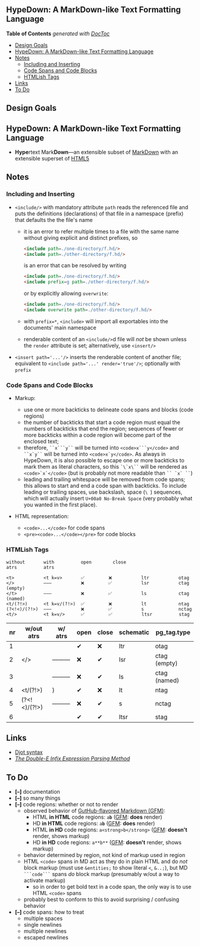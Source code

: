 

## HypeDown: A MarkDown-like Text Formatting Language


<!-- START doctoc generated TOC please keep comment here to allow auto update -->
<!-- DON'T EDIT THIS SECTION, INSTEAD RE-RUN doctoc TO UPDATE -->
**Table of Contents**  *generated with [DocToc](https://github.com/thlorenz/doctoc)*

- [Design Goals](#design-goals)
- [HypeDown: A MarkDown-like Text Formatting Language](#hypedown-a-markdown-like-text-formatting-language)
- [Notes](#notes)
  - [Including and Inserting](#including-and-inserting)
  - [Code Spans and Code Blocks](#code-spans-and-code-blocks)
  - [HTMLish Tags](#htmlish-tags)
- [Links](#links)
- [To Do](#to-do)

<!-- END doctoc generated TOC please keep comment here to allow auto update -->

## Design Goals

<!--

### thx to https://github.com/jgm/djot#rationale ###

1. It should be possible to parse djot markup in linear time,
    with no backtracking.

2. Parsing of inline elements should be "local" and not depend
    on what references are defined later. This is not the case
    in commonmark:  `[foo][bar]` might be "[foo]" followed by
    a link with text "bar", or "[foo][bar]", or a link with
    text "foo", or a link with text "foo" followed by
    "[bar]", depending on whether the references `[foo]` and
    `[bar]` are defined elsewhere (perhaps later) in the
    document. This non-locality makes accurate syntax highlighting
    nearly impossible.

3. Rules for emphasis should be simpler. The fact that doubled
    characters are used for strong emphasis in commonmark leads to
    many potential ambiguities, which are resolved by a daunting
    list of 17 rules. It is hard to form a good mental model
    of these rules. Most of the time they interpret things the
    way a human would most naturally interpret them---but not always.

4. Expressive blind spots should be avoided. In commonmark,
    you're out of luck if you want to produce the HTML
    `a<em>?</em>b`, because the flanking rules classify
    the first asterisk in `a*?*b` as right-flanking. There is a
    way around this, but it's ugly (using a numerical entity instead
    of `a`). In djot there should not be expressive blind spots of
    this kind.

5. Rules for what content belongs to a list item should be simple.
    In commonmark, content under a list item must be indented as far
    as the first non-space content after the list marker (or five
    spaces after the marker, in case the list item begins with indented
    code). Many people get confused when their indented content is
    not indented far enough and does not get included in the list item.

6. Parsers should not be forced to recognize unicode character classes,
    HTML tags, or entities, or perform unicode case folding.
    That adds a lot of complexity.

7. The syntax should be friendly to hard-wrapping: hard-wrapping
    a paragraph should not lead to different interpretations, e.g.
    when a number followed by a period ends up at the beginning of
    a line. (I anticipate that many will ask, why hard-wrap at
    all?  Answer:  so that your document is readable just as it
    is, without conversion to HTML and without special editor
    modes that soft-wrap long lines. Remember that source readability
    was one of the prime goals of Markdown and Commonmark.)

8. The syntax should compose uniformly, in the following sense:
    if a sequence of lines has a certain meaning outside a list
    item or block quote, it should have the same meaning inside it.
    This principle is [articulated in the commonmark
    spec](https://spec.commonmark.org/0.30/#principle-of-uniformity),
    but the spec doesn't completely abide by it (see
    commonmark/commonmark-spec#634).

9. It should be possible to attach arbitrary attributes to any
    element.

10. There should be generic containers for text, inline content,
    and block-level content, to which arbitrary attributes can be applied.
    This allows for extensibility using AST transformations.

11. The syntax should be kept as simple as possible, consistent with
    these goals. Thus, for example, we don't need two different
    styles of headings or code blocks.

These goals motivated the following decisions:


- Block-level elements can't interrupt paragraphs (or headings),
  because of goal 7. So in djot the following is a single paragraph, not
  (as commonmark sees it) a paragraph followed by an ordered list
  followed by a block quote followed by a section heading:

  ```
  My favorite number is probably the number
  1. It's the smallest natural number that is
  > 0. With pencils, though, I prefer a
  # 2.
  ```

  Commonmark does make some concessions to goal 7, by forbidding
  lists beginning with markers other than `1.` to interrupt paragraphs.
  But this is a compromise and a sacrifice of regularity and
  predictability in the syntax. Better just to have a general rule.

- An implication of the last decision is that, although "tight"
  lists are still possible (without blank lines between items),
  a *sublist* must always be preceded by a blank line. Thus,
  instead of

  ```
  - Fruits
    - apple
    - orange
  ```

  you must write

  ```
  - Fruits

    - apple
    - orange
  ```

  (This blank line doesn't count against "tightness.")
  reStructuredText makes the same design decision.

- Also to promote goal 7, we allow headings to "lazily"
  span multiple lines:

  ```
  ## My excessively long section heading is too
  long to fit on one line.
  ```

  While we're at it, we'll simplify by removing setext-style
  (underlined) headings. We don't really need two heading
  syntaxes (goal 11).

- To meet goal 5, we have a very simple rule: anything that is
  indented beyond the start of the list marker belongs in
  the list item.

  ```
  1. list item

    > block quote inside item 1

  2. second item
  ```

  In commonmark, this would be parsed as two separate lists with
  a block quote between them, because the block quote is not
  indented far enough. What kept us from using this simple rule
  in commonmark was indented code blocks. If list items are
  going to contain an indented code block, we need to know at
  what column to start counting the indentation, so we fixed on
  the column that makes the list look best (the first column of
  non-space content after the marker):

  ```
  1.  A commonmark list item with an indented code block in it.

          code!
  ```

  In djot, we just get rid of indented code blocks. Most people
  prefer fenced code blocks anyway, and we don't need two
  different ways of writing code blocks (goal 11).

- To meet goal 6 and to avoid the complex rules commonmark
  adopted for handling raw HTML, we simply do not allow raw HTML,
  except in explicitly marked contexts, e.g.
  `` `<a id="foo">`{=html} `` or

  ````
  ``` =html
  <table>
  <tr><td>foo</td></tr>
  </table>
  ```
  ````

  Unlike Markdown, djot is not HTML-centric. Djot documents
  might be rendered to a variety of different formats, so although
  we want to provide the flexibility to include raw content in
  any output format, there is no reason to privilege HTML. For
  similar reasons we do not interpret HTML entities, as
  commonmark does.

- To meet goal 2, we make reference link parsing local.
  Anything that looks like `[foo][bar]` or `[foo][]` gets
  treated as a reference link, regardless of whether `[foo]`
  is defined later in the document. A corollary is that we
  must get rid of shortcut link syntax, with just a single
  bracket pair, `[like this]`. It must always be clear what is a
  link without needing to know the surrounding context.

- In support of goal 6, reference links are no longer
  case-insensitive. Supporting this beyond an ASCII context
  would require building in unicode case folding to every
  implementation, and it doesn't seem necessary.

- A space or newline is required after `>` in block quotes,
  to avoid the violations of the principle of uniformity
  noted in goal 8:

  ```
  >This is not a
  >block quote in djot.
  ```

- To meet goal 3, we avoid using doubled characters for
  strong emphasis. Instead, we use `_` for emphasis and `*` for
  strong emphasis. Emphasis can begin with one of these
  characters, as long as it is not followed by a space,
  and will end when a similar character is encountered,
  as long as it is not preceded by a space and some
  different characters have occurred in between. In the case
  of overlap, the first one to be closed takes precedence.
  (This simple rule also avoids the need we had in commonmark to
  determine unicode character classes---goal 6.)

- Taken just by itself, this last change would introduce a
  number of expressive blind spots. For example, given the
  simple rule,
  ```
  _(_foo_)_
  ```
  parses as
  ``` html
  <em>(</em>foo<em>)</em>
  ```
  rather than
  ``` html
  <em>(<em>foo</em>)</em>
  ```
  If you want the latter
  interpretation, djot allows you to use the syntax
  ```
  _({_foo_})_
  ```
  The `{_` is a `_` that can only open emphasis, and the `_}` is
  a `_` that can only close emphasis. The same can be done with
  `*` or any other inline formatting marker that is ambiguous
  between an opener and closer. These curly braces are
  *required* for certain inline markup, e.g. `{=highlighting=}`,
  `{+insert+}`, and `{-delete-}`, since the characters `=`, `+`,
  and `-` are found often in ordinary text.

- In support of goal 1, code span parsing does not backtrack.
  So if you open a code span and don't close it, it extends to
  the end of the paragraph. That is similar to the way fenced
  code blocks work in commonmark.

  ```
  This is `inline code.
  ```

- In support of goal 9, a generic attribute syntax is
  introduced. Attributes can be attached to any block-level
  element by putting them on the line before it, and to any
  inline-level element by putting them directly after it.

  ```
  {#introduction}
  This is the introductory paragraph, with
  an identifier `introduction`.

             {.important color="blue" #heading}
  ## heading

  The word *atelier*{weight="600"} is French.
  ```

- Since we are going to have generic attributes, we no longer
  support quoted titles in links. One can add a title
  attribute if needed, but this isn't very common, so we don't
  need a special syntax for it:

  ```
  [Link text](url){title="Click me!"}
  ```

- Fenced divs and bracketed spans are introduced in order to
  allow attributes to be attached to arbitrary sequences of
  block-level or inline-level elements. For example,

  ```
  {#warning .sidebar}
  ::: Warning
  This is a warning.
  Here is a word in [français]{lang=fr}.
  :::
  ```

-->

## HypeDown: A MarkDown-like Text Formatting Language

* **Hype**rtext Mark**Down**—an extensible subset of [MarkDown](https://commonmark.org) with an extensible
  superset of [HTML5](https://developer.mozilla.org/en-US/docs/Web/HTML)



## Notes

### Including and Inserting

* `<include/>` with mandatory attribute `path` reads the referenced file and puts the definitions
  (declarations) of that file in a namespace (prefix) that defaults the the file's name
  * it is an error to refer multiple times to a file with the same name without giving explicit and distinct
    prefixes, so

    ```md
    <include path=./one-directory/f.hd/>
    <include path=./other-directory/f.hd/>
    ```

    is an error that can be resolved by writing

    ```md
    <include path=./one-directory/f.hd/>
    <include prefix=g path=./other-directory/f.hd/>
    ```

    or by explicitly allowing `overwrite`:

    ```md
    <include path=./one-directory/f.hd/>
    <include overwrite path=./other-directory/f.hd/>
    ```

  * with `prefix=*`, `<include>` will import all exportables into the documents' main namespace
  * renderable content of an `<include/>`d file will *not* be shown unless the `render` attribute is set;
    alternatively, use `<insert/>`
* `<insert path='...'/>` inserts the renderable content of another file; equivalent to `<include path='...'
  render='true'/>`; optionally with `prefix`

### Code Spans and Code Blocks

* Markup:
  * use one or more backticks to delineate code spans and blocks (code regions)
  * the number of backticks that start a code region must equal the numbers of backticks that end the
    region; sequences of fewer or more backticks within a code region will become part of the enclosed text;
  * therefore, ` ``x```y`` ` will be turned into `<code>x```y</code>` and  ``` ``x`y`` ``` will be turned
    into ``<code>x`y</code>``. As always in HypeDown, it is also possible to escape one or more backticks to
    mark them as literal characters, so this ``` `\`x\`` ``` will be rendered as ```<code>`x`</code>``` (but
    is probably not more readable than ``` `` `x` `` ```)
  * leading and trailing whitespace will be removed from code spans; this allows to start and end a code
    span with backticks. To include leading or trailing spaces, use backslash, space (`\ `) sequences, which
    will actually insert `U+00a0 No-Break Space` (very probably what you wanted in the first place).

* HTML representation:
  * `<code>...</code>` for code spans
  * `<pre><code>...</code></pre>` for code blocks

### HTMLish Tags

    without       with          open        close
    atrs          atrs

    <t>           <t k=v>       ✅         ❌           ltr           otag
    </>           ———           ❌         ✅           lsr           ctag (empty)
    </t>          ———           ❌         ✅           ls            ctag (named)
    <t/(?!>)      <t k=v/(?!>)  ✅         ❌           lt            ntag
    (?<!<)/(?!>)  ———           ❌         ✅           s             nctag
    <t/>          <t k=v/>      ✅         ✅           ltsr          stag


| nr |  w/out atrs  |   w/ atrs    | open | close | schematic | pg_tag.type  |
|----|--------------|--------------|------|-------|-----------|--------------|
|  1 | <t>          | <t k=v>      | ✔    | ❌     | ltr       | otag         |
|  2 | </>          | ———          | ❌    | ✔     | lsr       | ctag (empty) |
|  3 | </t>         | ———          | ❌    | ✔     | ls        | ctag (named) |
|  4 | <t/(?!>)     | <t k=v/(?!>) | ✔    | ❌     | lt        | ntag         |
|  5 | (?<!<)/(?!>) | ———          | ❌    | ✔     | s         | nctag        |
|  6 | <t/>         | <t k=v/>     | ✔    | ✔     | ltsr      | stag         |


## Links

* [Djot syntax](https://htmlpreview.github.io/?https://github.com/jgm/djot/blob/master/doc/syntax.html)
* [*The Double-E Infix Expression Parsing Method*](https://erikeidt.github.io/The-Double-E-Method)


## To Do

* **[–]** documentation
* **[–]** so many things
* **[–]** code regions: whether or not to render
  * observed behavior of [GutHub-flavored Markdown (GFM)](https://github.github.com/gfm/):
    * HTML **in HTML** code regions: <code>a<strong>b</strong></code>
      ([GFM](https://github.github.com/gfm/): **does** render)
    * HD **in HTML** code regions: <code>a**b**</code> ([GFM](https://github.github.com/gfm/): **does**
      render)
    * HTML **in HD** code regions: ```a<strong>b</strong>``` ([GFM](https://github.github.com/gfm/):
      **doesn't** render, shows markup)
    * HD **in HD** code regions: ```a**b**``` ([GFM](https://github.github.com/gfm/): **doesn't** render,
      shows markup)
  * behavior determined by region, not kind of markup used in region
  * HTML `<code>` spans in MD act as they do in plain HTML and do *not* block markup (must use `&entities;`
    to show literal `<`, `&..;`), but MD ```` ```code``` ```` spans *do* block markup (presumably w/out a
    way to activate markup)
    * so in order to get bold text in a code span, the only way is to use HTML `<code>` spans
  * probably best to conform to this to avoid surprising / confusing behavior
* **[–]** code spans: how to treat
  * multiple spaces
  * single newlines
  * multiple newlines
  * escaped newlines

